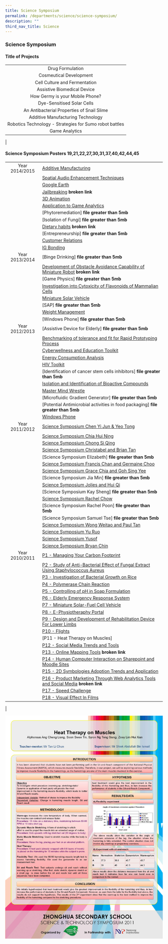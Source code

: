 ```yaml
---
title: Science Symposium
permalink: /departments/science/science-symposium/
description: ""
third_nav_title: Science
---
```

### **Science Symposium**
#### **Title of Projects**

|  |
|:---:|
| Drug Formulation |
| Cosmeutical Development |
| Cell Culture and Fermentation |
| Assistive Biomedical Device |
| How Germy is your Mobile Phone? |
| Dye-Sensitised Solar Cells |
| An Antibacterial Properties of Snail Slime |
| Additive Manufacturing Technology |
| Robotics Technology - Strategies for Sumo robot battles |
| Game Analytics |
|

#### **Science Symposium Posters** 19,21,22,27,30,31,37,40,42,44,45

|  |  |
|:---:|---|
| Year 2014/2015 | [Additive Manufacturing](/files/Symposium1.pdf) |
|  | [Spatial Audio Enhancement Techniques](/files/Symposium2.pdf) |
|  | [Google Earth](/files/Symposium3.pdf) |
|  | [Jailbreaking](https://qql/slot/u706/Departments/Science/Science%20Symposium%20Posters/2015%20Poster/4.%20Jailbreaking1.pdf) **broken link** |
|  | [3D Animation](/files/Symposium5.pdf) |
|  | [Application to Game Analytics](/files/Symposium6.pdf) |
|  | [Phytoremediation] **file greater than 5mb**|
|  | [Isolation of Fungi] **file greater than 5mb**|
|  | [Dietary habits](https://www-z/qql/slot/u706/Departments/Science/Science%20Symposium%20Posters/2015%20Poster/9.%20Dietary%20habits1.pdf) **broken link** |
|  | [Entrepreneurship] **file greater than 5mb**|
|  | [Customer Relations](/files/Symposium11.pdf) |
|  | [IG Bonding](/files/Symposium12.pdf) |
| Year 2013/2014 | [Binge Drinking] **file greater than 5mb** |
|  | [Development of Obstacle Avoidance Capability of Miniature Robot](http://https/qql/slot/u706/Departments/Science/Science%20Symposium%20Posters/2014%20Science%20Symposium/Development%20of%20obstacle%20avoidance%20capability%20of%20miniature%20robot.pdf) **broken link** |
|  | [Game Physics] **file greater than 5mb** |
|  | [Investigation into Cytoxicity of Flavonoids of Mammalian Cells](/files/Symposium16.pdf) |
|  | [Miniature Solar Vehicle](/files/Symposium17.pdf) |
|  | [SAP] **file greater than 5mb** |
|  | [Weight Management](/files/Symposium19.pdf) |
|  | [Windows Phone] **file greater than 5mb**|
| Year 2012/2013 | [Assistive Device for Elderly] **file greater than 5mb**|
|  | [Benchmarking of tolerance and fit for Rapid Prototyping Process](/files/Symposium22.pdf) |
|  | [Cyberwellness and Education Toolkit](/files/Symposium23.pdf) |
|  | [Energy Consumption Analysis](/files/Symposium24.pdf) |
|  | [HIV Toolkit](/files/Symposium25.pdf) |
|  | [Identification of cancer stem cells inhibitors] **file greater than 5mb**|
|  | [Isolation and Identification of Bioactive Compounds](/files/Symposium27.pdf) |
|  | [Master Mind Wrestle](/files/Symposium28.pdf) |
|  | [Microfluidic Gradient Generator] **file greater than 5mb**|
|  | [Potential Antimicrobial activities in food packaging] **file greater than 5mb**|
|  | [Windows Phone](/files/Symposium31.pdf) |
| Year 2011/2012 | [Science Symposium Chen Yi Jun & Yeo Tong](/files/Symposium32.pdf) |
|  | [Science Symposium Chia Hui Ning](/files/Symposium33.pdf) |
|  | [Science Symposium Chong Si Qing](/files/Symposium34.pdf) |
|  | [Science Symposium Christabel and Brian Tan](/files/Symposium35.pdf) |
|  | [Science Symposium Elizabeth] **file greater than 5mb**|
|  | [Science Symposium Francis Chan and Germaine Choo](/files/Symposium36.pdf) |
|  | [Science Symposium Grace Chia and Goh Sing Yee](/files/Symposium37.pdf) |
|  | [Science Symposium Jia Min] **file greater than 5mb**|
|  | [Science Symposium Jolies and Hui Qi](/files/Symposium38.pdf) |
|  | [Science Symposium Kay Sheng] **file greater than 5mb**|
|  | [Science Symposium Rachel Chow](/files/Symposium40.pdf) |
|  | [Science Symposium Rachel Poon] **file greater than 5mb**|
|  | [Science Symposium Samuel Tse] **file greater than 5mb**|
|  | [Science Symposium Wong Weitao and Paul Tan](/files/Symposium43.pdf) |
|  | [Science Symposium Yu Ruo](/files/Symposium44.pdf) |
|  | [Science Symposium Yusof](/files/Symposium45.pdf) |
|  | [Science Symposium Bryan Chin](/files/Symposium46.pdf) |
| Year 2010/2011 | [P1 - Managing Your Carbon Footprint](https://staging.d1ph2u5puaqsvh.amplifyapp.com/images/scisymposium1.jpg) |
|  | [P2 - Study of Anti-Bacterial Effect of Fungal Extract Using Staphylococcus Aureus](https://staging.d1ph2u5puaqsvh.amplifyapp.com/images/scisymposium2.jpg) |
|  | [P3 - Investigation of Bacterial Growth on Rice](https://staging.d1ph2u5puaqsvh.amplifyapp.com/images/scisymposium3.jpg) |
|  | [P4 - Polymerase Chain Reaction](https://staging.d1ph2u5puaqsvh.amplifyapp.com/images/scisymposium4.jpg) |
|  | [P5 - Controlling of pH in Soap Formulation](https://staging.d1ph2u5puaqsvh.amplifyapp.com/images/scisymposium5.jpg) |
|  | [P6 - Elderly Emergency Response System](https://staging.d1ph2u5puaqsvh.amplifyapp.com/images/scisymposium6.jpg) |
|  | [P7 - Miniature Solar-Fuel Cell Vehicle](https://staging.d1ph2u5puaqsvh.amplifyapp.com/images/scisymposium7.jpg) |
|  | [P8 - E-Physiotheraphy Portal](https://staging.d1ph2u5puaqsvh.amplifyapp.com/images/scisymposium8.jpg) |
|  | [P9 - Design and Development of Rehabilitation Device For Lower Limbs](https://staging.d1ph2u5puaqsvh.amplifyapp.com/images/scisymposium9.jpg) |
|  | [P10 - Flights](https://staging.d1ph2u5puaqsvh.amplifyapp.com/images/scisymposium10.jpg) |
|  | [P11 - Heat Therapy on Muscles] |
|  | [P12 - Social Media Trends and Tools](https://staging.d1ph2u5puaqsvh.amplifyapp.com/images/scisymposium12.jpg) |
|  | [P13 - Online Mapping Tools](http://h/qql/slot/u706/Departments/Science/Science%20Symposium%20Posters/P13%20-%20ONLINE%20MAPPING%20PORTAL.jpg) **broken link** |
|  | [P14 - Human Computer Interaction on Sharepoint and Moodle Sites](https://staging.d1ph2u5puaqsvh.amplifyapp.com/images/scisymposium14.jpg) |
|  | [P15 - 2D Symbologies Adoption Trends and Application](https://staging.d1ph2u5puaqsvh.amplifyapp.com/images/scisymposium15.jpg) |
|  | [P16 - Product Marketing Through Web Analytics Tools and Social Media](https://www.zhonghuasec.moe.edu.sg/qql/slot/u706/Departments/Science/Science%20Symposium%20Posters/P15%20-%202D%20SYMBOLOGIES%20ADOPTION%20TRENDS%20AND%20APPLICATION.jpg) **broken link** |
|  | [P17 - Speed Challenge](https://staging.d1ph2u5puaqsvh.amplifyapp.com/images/scisymposium17.jpg) |
|  | [P18 - Visual Effect In Films](https://staging.d1ph2u5puaqsvh.amplifyapp.com/images/scisymposium18.jpg) |
|

![](/images/scisymposium11.jpg)

